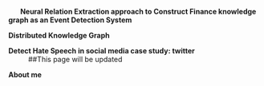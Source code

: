 
&nbsp;
&nbsp;
&nbsp;
**Neural Relation Extraction approach to Construct Finance knowledge graph as an Event Detection System**
&nbsp;
&nbsp;
&nbsp;
&nbsp;

**Distributed Knowledge Graph**
&nbsp;
&nbsp;
&nbsp;

**Detect Hate Speech in social media case study: twitter**  
&nbsp;
&nbsp;
&nbsp;
&nbsp;
&nbsp;
##This page will be updated 




 **About me**
